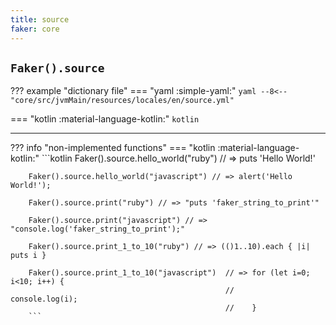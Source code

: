 ```yaml
---
title: source
faker: core
---
```


## `Faker().source`

??? example "dictionary file"
    === "yaml :simple-yaml:"
        ```yaml
        --8<-- "core/src/jvmMain/resources/locales/en/source.yml"
        ```

=== "kotlin :material-language-kotlin:"
    ```kotlin
    ```

---

??? info "non-implemented functions"
    === "kotlin :material-language-kotlin:"
        ```kotlin
        Faker().source.hello_world("ruby") // => puts 'Hello World!'

        Faker().source.hello_world("javascript") // => alert('Hello World!');

        Faker().source.print("ruby") // => "puts 'faker_string_to_print'"

        Faker().source.print("javascript") // => "console.log('faker_string_to_print');"

        Faker().source.print_1_to_10("ruby") // => (()1..10).each { |i| puts i }

        Faker().source.print_1_to_10("javascript")  // => for (let i=0; i<10; i++) {
                                                    //        console.log(i);
                                                    //    }
        ```
